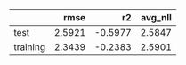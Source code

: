 |          |   rmse |      r2 |   avg_nll |
|:---------|-------:|--------:|----------:|
| test     | 2.5921 | -0.5977 |    2.5847 |
| training | 2.3439 | -0.2383 |    2.5901 |